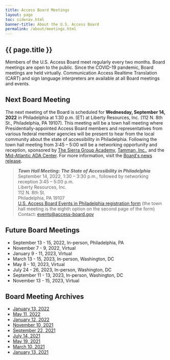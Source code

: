 ```yaml
---
title: Access Board Meetings
layout: page
toc: sidenav.html
banner-title: About the U.S. Access Board
permalink: /about/meetings.html
---
```


## {{ page.title }}

Members of the U.S. Access Board meet regularly every two months. Board meetings are open to the public. Since the COVID-19 pandemic, Board meetings are held virtually. Communication Access Realtime Translation (CART) and sign language interpreters are available at all Board meetings and events. 

## Next Board Meeting

The next meeting of the Board is scheduled for **Wednesday, September 14, 2022** in Philadelphia at 1:30 p.m. (ET) at Liberty Resources, Inc. (112 N. 8th St., Philadelphia, PA 19107). This meeting will be a town hall meeting where Presidentially-appointed Access Board members and representatives from various federal member agencies will be present to hear from the local community about the state of accessibility in Philadelphia. Following the town hall meeting from 3:45 – 5:00 will be a networking opportunity and reception, sponsored by [The Sierra Group Academy](https://www.thesierragroup.com/), [Tamman, Inc.,](https://tammaninc.com/) and the [Mid-Atlantic ADA Center](https://www.adainfo.org/). For more information, visit the [Board's news release](https://www.access-board.gov/news/2022/08/08/u-s-access-board-to-hold-september-town-hall-meeting-and-trainings-in-philadelphia/).

> ***Town Hall Meeting: The State of Accessibility in Philadelphia*** \
> September 14, 2022, 1:30 – 3:30 p.m., followed by networking reception 3:45 – 5:00 p.m. \
> Liberty Resources, Inc. \
> 112 N. 8th St. \
> Philadelphia, PA 19107 \
> [U.S. Access Board Events in Philadelphia registration form](https://web.cvent.com/event/7ebeeb80-e968-4510-9bb8-ad1ab901d129/regProcessStep1?RefId=pub&rp=81a1a9d5-f1fa-4b08-b171-8fab1c2d8b14) (the town hall meeting is the eighth option on the second page of the form) \
> Contact: [events@access-board.gov](mailto:events@access-board.gov) 


## Future Board Meetings

- September 13 - 15, 2022, In-person, Philadelphia, PA
- November 7 - 9, 2022, Virtual 
- January 9 - 11, 2023, Virtual
- March 13 - 15, 2023, In-person, Washington, DC
- May 8 - 10, 2023, Virtual
- July 24 - 26, 2023, In-person, Washington, DC
- September 11 - 13, 2023, In-person, Washington, DC
- November 13 - 15, 2023, Virtual

## Board Meeting Archives

- [January 13, 2022](https://www.youtube.com/watch?v=Mth5VLrWkr0)
- [May 11, 2022](https://www.youtube.com/watch?v=YEzOVtpOGaY)
- [January 12, 2022](https://www.youtube.com/watch?v=gJAbbPOILCg)
- [November 10, 2021](https://www.youtube.com/watch?v=mDKLJurVTcY)
- [September 22, 2021](https://www.youtube.com/watch?v=VBJBi-DQRRk)
- [July 14, 2021](https://www.youtube.com/watch?v=078ZOzcZaSs)
- [May 19, 2021](https://www.youtube.com/watch?v=-0YkBZZEoss)
- [March 10, 2021](https://www.youtube.com/watch?v=xI1j1V1SyjE)
- [January 13, 2021](https://www.youtube.com/watch?v=rR9RfhvM2sU&t=859s)
